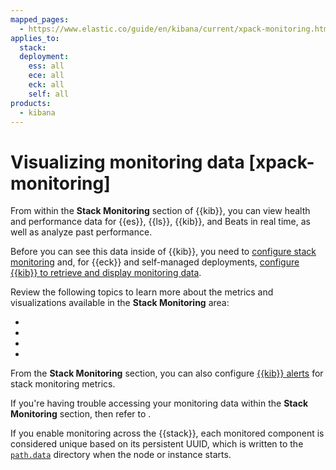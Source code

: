 ```yaml
---
mapped_pages:
  - https://www.elastic.co/guide/en/kibana/current/xpack-monitoring.html
applies_to:
  stack:
  deployment:
    ess: all
    ece: all
    eck: all
    self: all
products:
  - kibana
---
```


# Visualizing monitoring data [xpack-monitoring]

From within the **Stack Monitoring** section of {{kib}}, you can view health and performance data for {{es}}, {{ls}}, {{kib}}, and Beats in real time, as well as analyze past performance.

Before you can see this data inside of {{kib}}, you need to [configure stack monitoring](/deploy-manage/monitor/stack-monitoring.md) and, for {{eck}} and self-managed deployments, [configure {{kib}} to retrieve and display monitoring data](/deploy-manage/monitor/stack-monitoring/kibana-monitoring-data.md).

Review the following topics to learn more about the metrics and visualizations available in the **Stack Monitoring** area:

* [](/deploy-manage/monitor/monitoring-data/elasticsearch-metrics.md)
* [](/deploy-manage/monitor/monitoring-data/kibana-page.md)
* [](/deploy-manage/monitor/monitoring-data/beats-page.md)
* [](/deploy-manage/monitor/monitoring-data/logstash-page.md)

From the **Stack Monitoring** section, you can also configure [{{kib}} alerts](/deploy-manage/monitor/monitoring-data/configure-stack-monitoring-alerts.md) for stack monitoring metrics.

If you're having trouble accessing your monitoring data within the **Stack Monitoring** section, then refer to [](/deploy-manage/monitor/monitoring-data/monitor-troubleshooting.md).

If you enable monitoring across the {{stack}}, each monitored component is considered unique based on its persistent UUID, which is written to the [`path.data`](kibana://reference/configuration-reference/general-settings.md#path-data) directory when the node or instance starts.


